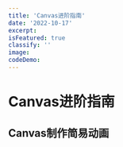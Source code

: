 ```yaml
---
title: 'Canvas进阶指南'
date: '2022-10-17'
excerpt:
isFeatured: true
classify: ''
image:
codeDemo:
---
```


# Canvas进阶指南

## Canvas制作简易动画
